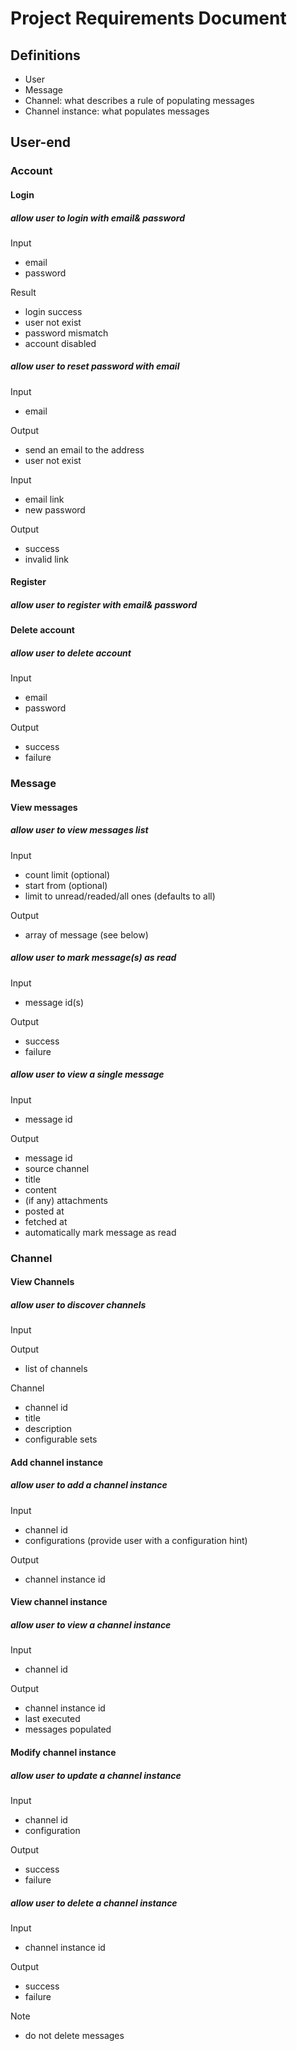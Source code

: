 Project Requirements Document
=====

Definitions
-----

- User
- Message
- Channel: what describes a rule of populating messages
- Channel instance: what populates messages

User-end
-----

### Account

#### Login

##### allow user to login with email& password

Input

- email
- password

Result

- login success
- user not exist
- password mismatch
- account disabled

##### allow user to reset password with email

Input

- email

Output

- send an email to the address
- user not exist

Input

- email link
- new password

Output

- success
- invalid link

#### Register

##### allow user to register with email& password

#### Delete account

##### allow user to delete account

Input

- email
- password

Output

- success
- failure

### Message

#### View messages

##### allow user to view messages list

Input

- count limit (optional)
- start from (optional)
- limit to unread/readed/all ones (defaults to all)

Output

- array of message (see below)

##### allow user to mark message(s) as read

Input

- message id(s)

Output

- success
- failure

##### allow user to view a single message

Input

- message id

Output

- message id
- source channel
- title
- content
- (if any) attachments
- posted at
- fetched at
- automatically mark message as read

### Channel

#### View Channels

##### allow user to discover channels

Input

Output

- list of channels

Channel

- channel id
- title
- description
- configurable sets

#### Add channel instance

##### allow user to add a channel instance

Input

- channel id
- configurations (provide user with a configuration hint)

Output

- channel instance id

#### View channel instance

##### allow user to view a channel instance

Input

- channel id

Output

- channel instance id
- last executed
- messages populated

#### Modify channel instance

##### allow user to update a channel instance

Input

- channel id
- configuration

Output

- success
- failure

##### allow user to delete a channel instance

Input

- channel instance id

Output

- success
- failure

Note

- do not delete messages